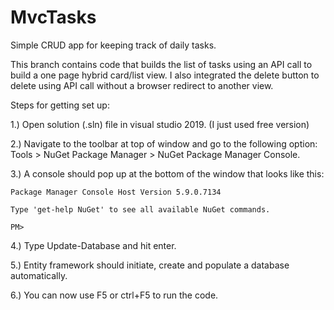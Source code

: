 # MvcTasks
Simple CRUD app for keeping track of daily tasks.

This branch contains code that builds the list of tasks using an API call to build a one page hybrid card/list view. I also integrated the delete button to delete using API call without a browser redirect to another view.



Steps for getting set up:

1.) Open solution (.sln) file in visual studio 2019. (I just used free version)

2.) Navigate to the toolbar at top of window and go to the following option: Tools > NuGet Package Manager > NuGet Package Manager Console.

3.) A console should pop up at the bottom of the window that looks like this: 

    Package Manager Console Host Version 5.9.0.7134

    Type 'get-help NuGet' to see all available NuGet commands.

    PM>
    
4.) Type Update-Database and hit enter.

5.) Entity framework should initiate, create and populate a database automatically.

6.) You can now use F5 or ctrl+F5 to run the code.

